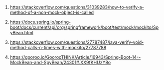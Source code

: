 1) https://stackoverflow.com/questions/31039283/how-to-verify-a-method-of-a-non-mock-object-is-called

2) https://docs.spring.io/spring-boot/docs/current/api/org/springframework/boot/test/mock/mockito/SpyBean.html

3) https://stackoverflow.com/questions/27787487/java-verify-void-method-calls-n-times-with-mockito/27787788

4) https://gooroo.io/GoorooTHINK/Article/16943/Spring-Boot-14--MockBean-and-SpyBean/24301#.XX9fKHUzY8o


